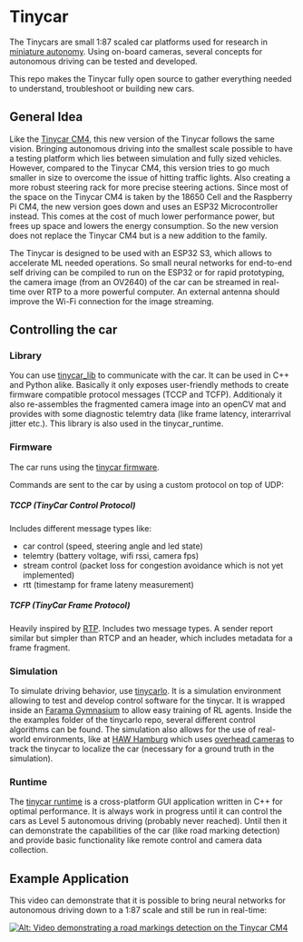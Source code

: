 # Tinycar
The Tinycars are small 1:87 scaled car platforms used for research in [miniature autonomy](https://www.frontiersin.org/articles/10.3389/fnbot.2022.846355/full).
Using on-board cameras, several concepts for autonomous driving can be tested and developed. 

This repo makes the Tinycar fully open source to gather everything needed to understand, troubleshoot or building new cars. 

## General Idea
Like the [Tinycar CM4](https://autosys-lab.de/platforms/2021miniaturplatform/), this new version of the Tinycar follows the same vision. Bringing autonomous driving into the smallest scale possible to have a testing platform which lies between simulation and fully sized vehicles. However, compared to the Tinycar CM4, this version tries to go much smaller in size to overcome the issue of hitting traffic lights. Also creating a more robust steering rack for more precise steering actions. Since most of the space on the Tinycar CM4 is taken by the 18650 Cell and the Raspberry Pi CM4, the new version goes down and uses an ESP32 Microcontroller instead. This comes at the cost of much lower performance power, but frees up space and lowers the energy consumption. So the new version does not replace the Tinycar CM4 but is a new addition to the family. 

The Tinycar is designed to be used with an ESP32 S3, which allows to accelerate ML needed operations. So small neural networks for end-to-end self driving can be compiled to run on the ESP32 or for rapid prototyping, the camera image (from an OV2640) of the car can be streamed in real-time over RTP to a more powerful computer. An external antenna should improve the Wi-Fi connection for the image streaming. 

## Controlling the car
### Library
You can use [tinycar_lib](https://github.com/danielriege/tinycar_lib) to communicate with the car. It can be used in C++ and Python alike. Basically it only exposes user-friendly methods to create firmware compatible protocol messages (TCCP and TCFP). Additionaly it also re-assembles the fragmented camera image into an openCV mat and provides with some diagnostic telemtry data (like frame latency, interarrival jitter etc.). This library is also used in the tinycar_runtime. 

### Firmware
The car runs using the [tinycar firmware](https://github.com/danielriege/tinycar_firmware).

Commands are sent to the car by using a custom protocol on top of UDP:
##### TCCP (TinyCar Control Protocol)
Includes different message types like: 
- car control (speed, steering angle and led state)
- telemtry (battery voltage, wifi rssi, camera fps)
- stream control (packet loss for congestion avoidance which is not yet implemented)
- rtt (timestamp for frame lateny measurement)

##### TCFP (TinyCar Frame Protocol)
Heavily inspired by [RTP](https://datatracker.ietf.org/doc/html/rfc3550).
Includes two message types. A sender report similar but simpler than RTCP and an header, which includes metadata for a frame fragment. 

### Simulation
To simulate driving behavior, use [tinycarlo](https://github.com/danielriege/tinycarlo). It is a simulation environment allowing to test and develop control software for the tinycar. It is wrapped inside an [Farama Gymnasium](https://gymnasium.farama.org/index.html) to allow easy training of RL agents. Inside the the examples folder of the tinycarlo repo, several different control algorithms can be found. The simulation also allows for the use of real-world environments, like at [HAW Hamburg](https://autosys-lab.de/platforms/2020h0streetplatform/) which uses [overhead cameras](https://github.com/autosys-lab/overhead_tinycar_tracking) to track the tinycar to localize the car (necessary for a ground truth in the simulation). 

### Runtime
The [tinycar runtime](https://github.com/danielriege/tinycar_runtime) is a cross-platform GUI application written in C++ for optimal performance. It is always work in progress until it can control the cars as Level 5 autonomous driving (probably never reached). Until then it can demonstrate the capabilities of the car (like road marking detection) and provide basic functionality like remote control and camera data collection. 

## Example Application
This video can demonstrate that it is possible to bring neural networks for autonomous driving down to a 1:87 scale and still be run in real-time:

[![Alt: Video demonstrating a road markings detection on the Tinycar CM4](https://img.youtube.com/vi/025U4egWtLs/0.jpg)](https://www.youtube.com/watch?v=025U4egWtLs)


